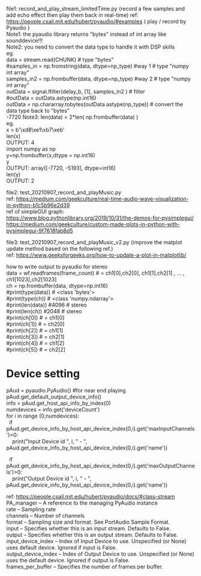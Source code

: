 file1: record_and_play_stream_limitedTime.py    (record a few samples and add echo effect then play them back in real-time)
ref:  
https://people.csail.mit.edu/hubert/pyaudio/#examples  ( play / record by Pyaudio )      
Note1: the pyaudio library returns "bytes"  instead of int array like sounddevice!!!     
Note2: you need to convert the data type to handle it with DSP skills  
eg.     
    data = stream.read(CHUNK)     # type "bytes"      
    #samples_in = np.fromstring(data, dtype=np_type)    #way 1  # type "numpy int array"    
    samples_in2 = np.frombuffer(data, dtype=np_type)    #way 2  # type "numpy int array"   
    outData = signal.lfilter(delay_b, [1], samples_in2 )  # filter   
    #outData = outData.astype(np.int16)    
    outData = np.chararray.tobytes(outData.astype(np_type))  # convert the data type back to "bytes"     
    -7720
Note3: len(data) = 2*len( np.frombuffer(data) )  
eg.     
x = b'\xd8\xe1\xb7\xeb'   
len(x)   
OUTPUT: 4     
import numpy as np    
y=np.frombuffer(x,dtype = np.int16)    
y    
OUTPUT: array([-7720, -5193], dtype=int16)    
len(y)    
OUTPUT: 2    
   
file2: test_20210907_record_and_playMusic.py   
ref: https://medium.com/geekculture/real-time-audio-wave-visualization-in-python-b1c5b96e2d39     
ref of simpleGUI graph:     
https://www.blog.pythonlibrary.org/2019/10/31/the-demos-for-pysimplegui/      
https://medium.com/geekculture/custom-made-plots-in-python-with-pysimplegui-9f7618fab8d5       
     
file3: test_20210907_record_and_playMusic_v2.py   (improve the matplot update method based on the following ref.)     
ref: https://www.geeksforgeeks.org/how-to-update-a-plot-in-matplotlib/  


how to write output to pyaudio for stereo    
data = wf.readframes(frame_count)  # = ch1[0],ch2[0], ch1[1],ch2[1] , ... , ch1[1023],ch2[1023]     
ch = np.frombuffer(data, dtype=np.int16)    
#print(type(data))  # <class 'bytes'>    
#print(type(ch))     # <class 'numpy.ndarray'>   
#print(len(data))  #4096  # stereo   
#print(len(ch))     #2048  # stereo   
#print(ch[0])   # = ch1[0]     
#print(ch[1])   # = ch2[0]     
#print(ch[2])   # = ch1[1]     
#print(ch[3])   # = ch2[1]      
#print(ch[4])   # = ch1[2]     
#print(ch[5])   # = ch2[2]   

# Device setting   
pAud = pyaudio.PyAudio()  #for near end playing
pAud.get_default_output_device_info()   
info = pAud.get_host_api_info_by_index(0)   
numdevices = info.get('deviceCount')    
for i in range (0,numdevices):    
&nbsp;&nbsp;if pAud.get_device_info_by_host_api_device_index(0,i).get('maxInputChannels')>0:   
&nbsp;&nbsp;&nbsp;&nbsp;print("Input Device id ", i, " - ", pAud.get_device_info_by_host_api_device_index(0,i).get('name'))   
  
&nbsp;&nbsp;if pAud.get_device_info_by_host_api_device_index(0,i).get('maxOutputChannels')>0:     
&nbsp;&nbsp;&nbsp;&nbsp;print("Output Device id ", i, " - ", pAud.get_device_info_by_host_api_device_index(0,i).get('name'))       

ref: https://people.csail.mit.edu/hubert/pyaudio/docs/#class-stream
PA_manager – A reference to the managing PyAudio instance   
rate – Sampling rate   
channels – Number of channels   
format – Sampling size and format. See PortAudio Sample Format.   
input – Specifies whether this is an input stream. Defaults to False.   
output – Specifies whether this is an output stream. Defaults to False.   
input_device_index – Index of Input Device to use. Unspecified (or None) uses default device. Ignored if input is False.   
output_device_index – Index of Output Device to use. Unspecified (or None) uses the default device. Ignored if output is False.   
frames_per_buffer – Specifies the number of frames per buffer.   
